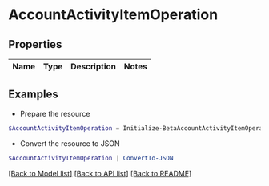 # AccountActivityItemOperation
## Properties

Name | Type | Description | Notes
------------ | ------------- | ------------- | -------------

## Examples

- Prepare the resource
```powershell
$AccountActivityItemOperation = Initialize-BetaAccountActivityItemOperation 
```

- Convert the resource to JSON
```powershell
$AccountActivityItemOperation | ConvertTo-JSON
```

[[Back to Model list]](../README.md#documentation-for-models) [[Back to API list]](../README.md#documentation-for-api-endpoints) [[Back to README]](../README.md)

